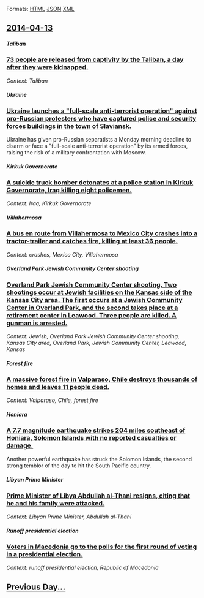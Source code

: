 
Formats: [HTML](2014/04/13/index.html)  [JSON](2014/04/13/index.json)  [XML](2014/04/13/index.xml)  

## [2014-04-13](/news/2014/04/13/index.md)

##### Taliban
### [73 people are released from captivity by the Taliban, a day after they were kidnapped. ](/news/2014/04/13/73-people-are-released-from-captivity-by-the-taliban-a-day-after-they-were-kidnapped.md)
_Context: Taliban_

##### Ukraine
### [Ukraine launches a "full-scale anti-terrorist operation" against pro-Russian protesters who have captured police and security forces buildings in the town of Slaviansk. ](/news/2014/04/13/ukraine-launches-a-full-scale-anti-terrorist-operation-against-pro-russian-protesters-who-have-captured-police-and-security-forces-buildin.md)
Ukraine has given pro-Russian separatists a Monday morning deadline to disarm or face a &quot;full-scale anti-terrorist operation&quot; by its armed forces, raising the risk of a military confrontation with Moscow.

##### Kirkuk Governorate
### [A suicide truck bomber detonates at a police station in Kirkuk Governorate, Iraq killing eight policemen. ](/news/2014/04/13/a-suicide-truck-bomber-detonates-at-a-police-station-in-kirkuk-governorate-iraq-killing-eight-policemen.md)
_Context: Iraq, Kirkuk Governorate_

##### Villahermosa
### [A bus en route from Villahermosa to Mexico City crashes into a tractor-trailer and catches fire, killing at least 36 people. ](/news/2014/04/13/a-bus-en-route-from-villahermosa-to-mexico-city-crashes-into-a-tractor-trailer-and-catches-fire-killing-at-least-36-people.md)
_Context: crashes, Mexico City, Villahermosa_

##### Overland Park Jewish Community Center shooting
### [Overland Park Jewish Community Center shooting. Two shootings occur at Jewish facilities on the Kansas side of the Kansas City area. The first occurs at a Jewish Community Center in Overland Park, and the second takes place at a retirement center in Leawood. Three people are killed. A gunman is arrested. ](/news/2014/04/13/overland-park-jewish-community-center-shooting-two-shootings-occur-at-jewish-facilities-on-the-kansas-side-of-the-kansas-city-area-the-fir.md)
_Context: Jewish, Overland Park Jewish Community Center shooting, Kansas City area, Overland Park, Jewish Community Center, Leawood, Kansas_

##### Forest fire
### [A massive forest fire in Valparaso, Chile destroys thousands of homes and leaves 11 people dead. ](/news/2014/04/13/a-massive-forest-fire-in-valparaiso-chile-destroys-thousands-of-homes-and-leaves-11-people-dead.md)
_Context: Valparaso, Chile, forest fire_

##### Honiara
### [A 7.7 magnitude earthquake strikes 204 miles southeast of Honiara, Solomon Islands with no reported casualties or damage. ](/news/2014/04/13/a-7-7-magnitude-earthquake-strikes-204-miles-southeast-of-honiara-solomon-islands-with-no-reported-casualties-or-damage.md)
Another powerful earthquake has struck the Solomon Islands, the second strong temblor of the day to hit the South Pacific country.

##### Libyan Prime Minister
### [Prime Minister of Libya Abdullah al-Thani resigns, citing that he and his family were attacked. ](/news/2014/04/13/prime-minister-of-libya-abdullah-al-thani-resigns-citing-that-he-and-his-family-were-attacked.md)
_Context: Libyan Prime Minister, Abdullah al-Thani_

##### Runoff presidential election
### [Voters in Macedonia go to the polls for the first round of voting in a presidential election. ](/news/2014/04/13/voters-in-macedonia-go-to-the-polls-for-the-first-round-of-voting-in-a-presidential-election.md)
_Context: runoff presidential election, Republic of Macedonia_

## [Previous Day...](/news/2014/04/12/index.md)

